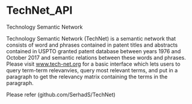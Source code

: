 # TechNet_API

Technology Semantic Network

Technology Semantic Network (TechNet) is a semantic network that consists of word and phrases contained in patent titles and abstracts contained in USPTO granted patent database between years 1976 and October 2017 and semantic relations between these words and phrases. Please visit www.tech-net.org for a basic interface which lets users to query term-term relevanvies, query most relevant terms, and put in a paragraph to get the relevancy matrix containing the terms in the paragraph.

Please refer (github.com/SerhadS/TechNet)
